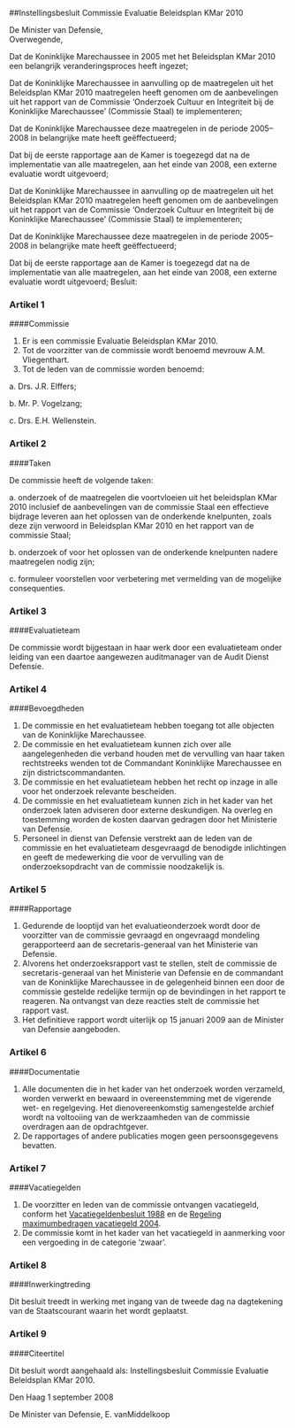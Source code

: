 <meta http-equiv='Content-Type' content='text/html; charset=utf-8' />

##Instellingsbesluit Commissie Evaluatie Beleidsplan KMar 2010

De Minister van Defensie,  
Overwegende,

Dat de Koninklijke Marechaussee in 2005 met het Beleidsplan KMar 2010 een belangrijk veranderingsproces heeft ingezet;

Dat de Koninklijke Marechaussee in aanvulling op de maatregelen uit het Beleidsplan KMar 2010 maatregelen heeft genomen om de aanbevelingen uit het rapport van de Commissie ‘Onderzoek Cultuur en Integriteit bij de Koninklijke Marechaussee’ (Commissie Staal) te implementeren;

Dat de Koninklijke Marechaussee deze maatregelen in de periode 2005–2008 in belangrijke mate heeft geëffectueerd;

Dat bij de eerste rapportage aan de Kamer is toegezegd dat na de implementatie van alle maatregelen, aan het einde van 2008, een externe evaluatie wordt uitgevoerd;

Dat de Koninklijke Marechaussee in aanvulling op de maatregelen uit het Beleidsplan KMar 2010 maatregelen heeft genomen om de aanbevelingen uit het rapport van de Commissie ‘Onderzoek Cultuur en Integriteit bij de Koninklijke Marechaussee’ (Commissie Staal) te implementeren;

Dat de Koninklijke Marechaussee deze maatregelen in de periode 2005–2008 in belangrijke mate heeft geëffectueerd;

Dat bij de eerste rapportage aan de Kamer is toegezegd dat na de implementatie van alle maatregelen, aan het einde van 2008, een externe evaluatie wordt uitgevoerd;
Besluit:    

### Artikel  1  

####Commissie

1.  Er is een commissie Evaluatie Beleidsplan KMar 2010.   
2.  Tot de voorzitter van de commissie wordt benoemd mevrouw A.M. Vliegenthart.   
3.  Tot de leden van de commissie worden benoemd: 

a. Drs. J.R. Elffers;  

b. Mr. P. Vogelzang;  

c. Drs. E.H. Wellenstein.     

### Artikel  2  

####Taken

De commissie heeft de volgende taken: 

a. onderzoek of de maatregelen die voortvloeien uit het beleidsplan KMar 2010 inclusief de aanbevelingen van de commissie Staal een effectieve bijdrage leveren aan het oplossen van de onderkende knelpunten, zoals deze zijn verwoord in Beleidsplan KMar 2010 en het rapport van de commissie Staal;  

b. onderzoek of voor het oplossen van de onderkende knelpunten nadere maatregelen nodig zijn;  

c. formuleer voorstellen voor verbetering met vermelding van de mogelijke consequenties.    

### Artikel  3  

####Evaluatieteam

De commissie wordt bijgestaan in haar werk door een evaluatieteam onder leiding van een daartoe aangewezen auditmanager van de Audit Dienst Defensie.  

### Artikel  4  

####Bevoegdheden

1.  De commissie en het evaluatieteam hebben toegang tot alle objecten van de Koninklijke Marechaussee.   
2.  De commissie en het evaluatieteam kunnen zich over alle aangelegenheden die verband houden met de vervulling van haar taken rechtstreeks wenden tot de Commandant Koninklijke Marechaussee en zijn districtscommandanten.   
3.  De commissie en het evaluatieteam hebben het recht op inzage in alle voor het onderzoek relevante bescheiden.   
4.  De commissie en het evaluatieteam kunnen zich in het kader van het onderzoek laten adviseren door externe deskundigen. Na overleg en toestemming worden de kosten daarvan gedragen door het Ministerie van Defensie.   
5.  Personeel in dienst van Defensie verstrekt aan de leden van de commissie en het evaluatieteam desgevraagd de benodigde inlichtingen en geeft de medewerking die voor de vervulling van de onderzoeksopdracht van de commissie noodzakelijk is.   

### Artikel  5  

####Rapportage

1.  Gedurende de looptijd van het evaluatieonderzoek wordt door de voorzitter van de commissie gevraagd en ongevraagd mondeling gerapporteerd aan de secretaris-generaal van het Ministerie van Defensie.   
2.  Alvorens het onderzoeksrapport vast te stellen, stelt de commissie de secretaris-generaal van het Ministerie van Defensie en de commandant van de Koninklijke Marechaussee in de gelegenheid binnen een door de commissie gestelde redelijke termijn op de bevindingen in het rapport te reageren. Na ontvangst van deze reacties stelt de commissie het rapport vast.   
3.  Het definitieve rapport wordt uiterlijk op 15 januari 2009 aan de Minister van Defensie aangeboden.   

### Artikel  6  

####Documentatie

1.  Alle documenten die in het kader van het onderzoek worden verzameld, worden verwerkt en bewaard in overeenstemming met de vigerende wet- en regelgeving. Het dienovereenkomstig samengestelde archief wordt na voltooiing van de werkzaamheden van de commissie overdragen aan de opdrachtgever.   
2.  De rapportages of andere publicaties mogen geen persoonsgegevens bevatten.   

### Artikel  7  

####Vacatiegelden

1.  De voorzitter en leden van de commissie ontvangen vacatiegeld, conform het [Vacatiegeldenbesluit 1988](../../../../../../../../AMvB/vacatiegeldenbesluit/1988/BWBR0004317/README.md) en de [Regeling maximumbedragen vacatiegeld 2004](../../../../../../../../ministeriele-regeling/regeling/maximumbedragen/vacatiegeld/2004/BWBR0017556/README.md).   
2.  De commissie komt in het kader van het vacatiegeld in aanmerking voor een vergoeding in de categorie ‘zwaar’.   

### Artikel  8  

####Inwerkingtreding

Dit besluit treedt in werking met ingang van de tweede dag na dagtekening van de Staatscourant waarin het wordt geplaatst.  

### Artikel  9  

####Citeertitel

Dit besluit wordt aangehaald als: Instellingsbesluit Commissie Evaluatie Beleidsplan KMar 2010.  

Den Haag 
1 september 2008   

De 
Minister van Defensie, 
E. vanMiddelkoop   
